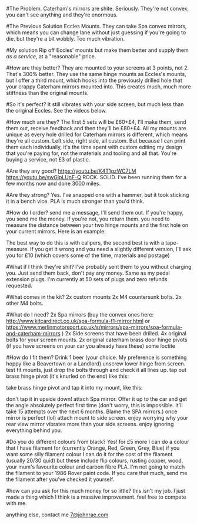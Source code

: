 #The Problem.
Caterham's mirrors are shite. Seriously. They're not convex, you can't see anything and they're enormous. 

#The Previous Solution
Eccles Mounts. They can take Spa convex mirrors, which means you can change lane without just guessing if you're going to die.
but they're a bit wobbly. Too much vibration.

#My solution
Rip off Eccles' mounts but make them better and supply them _as a service_, at a "reasonable" price. 

#How are they better?
They are mounted to your screens at 3 points, not 2. That's 300% better. They use the same hinge mounts as Eccles's mounts, but I offer a third mount, which hooks into the previously drilled hole that your crappy Caterham mirrors mounted into. This creates much, much more stiffness than the original mounts. 

#So it's perfect?
It still vibrates with your side screen, but much less than the original Eccles. See the videos below. 

#How much are they?
The first 5 sets will be £60+£4, I'll make them, send them out, receive feedback and then they'll be £80+£4. All my mounts are unique as every hole drilled for Caterham mirrors is different, which means they're all custom. Left side, right side, all custom. But because I can print them each individually, it's the time spent with custom editing my design that you're paying for, not the materials and tooling and all that. You're buying a service, not £3 of plastic.

#Are they any good?
https://youtu.be/K4T1gzWC7LM
https://youtu.be/swGlpLUnF-Q
ROCK. SOLID.
I've been running them for a few months now and done 3000 miles. 

#Are they strong?
Yes. I've snapped one with a hammer, but it took sticking it in a bench vice. PLA is much stronger than you'd think.

#How do I order?
send me a message, I'll send them out. If you're happy, you send me the money. If you're not, you return them.
you need to measure the distance between your two hinge mounts and the first hole on your current mirrors. Here is an example:

The best way to do this is with calipers, the second best is with a tape-measure. If you get it wrong and you need a slightly different version, I'll ask you for £10 (which covers some of the time, materials and postage) 

#What if I think they're shit?
I've probably sent them to you without charging you. Just send them back, don't pay any money. Same as my pedal extension plugs. I'm currently at 50 sets of plugs and zero refunds requested. 

#What comes in the kit?
2x custom mounts
2x M4 countersunk bolts.
2x other M4 bolts. 

#What do I need?
2x Spa mirrors (buy the convex ones here: http://www.kitcardirect.co.uk/spa-formula-f1-mirror.html or https://www.merlinmotorsport.co.uk/s/mirrors/spa-mirrors/spa-formula-and-caterham-mirrors )
2x Side screens that have been drilled. 
4x original bolts for your screen mounts. 
2x original caterham brass door hinge pivots (if you have screens on your car you already have these)
some loctite

#How do I fit them?
Drink 1 beer (your choice. My preference is something hoppy like a Beavertown or a Landlord)
unscrew lower hinge from screen.
test fit mounts, just drop the bolts through and check it all lines up. 
tap out brass hinge pivot (it's knurled on the end) like this: 

take brass hinge pivot and tap it into my mount, like this:

don't tap it in upside down!
attach Spa mirror. Offer it up to the car and get the angle absolutely perfect first time (don't worry, this is impossible. It'll take 15 attempts over the next 6 months. Blame the SPA mirrors.)
once mirror is perfect (lol) attach mount to side screen.
enjoy worrying why your rear view mirror vibrates more than your side screens.
enjoy ignoring everything behind you.

#Do you do different colours from black?
Yes! for £5 more I can do a colour that I have filament for (currently Orange, Red, Green, Grey, Blue) if you want some silly filament colour I can do it for the cost of the filament (usually 20/30 quid) but these include flip colours, rusting copper, wood, your mum's favourite colour and carbon fibre PLA. I'm not going to match the filament to your 1986 Rover paint code. If you care that much, send me the filament after you've checked it yourself.

#how can you ask for this much money for so little?
this isn't my job. 
I just made a thing which I think is a massive improvement.
feel free to compete with me.

anything else, contact me 7@johnrae.com
